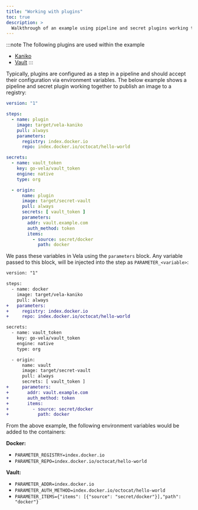 ```yaml
---
title: "Working with plugins"
toc: true
description: >
  Walkthrough of an example using pipeline and secret plugins working together
---
```


:::note
The following plugins are used within the example

* [Kaniko](/docs/plugins/registry/pipeline/kaniko/)
* [Vault](/docs/plugins/registry/secret/vault/)
:::

Typically, plugins are configured as a step in a pipeline and should accept their configuration via environment variables. The below example shows a pipeline and secret plugin working together to publish an image to a registry:

```yaml
version: "1"

steps:
  - name: plugin
    image: target/vela-kaniko
    pull: always
    parameters:
      registry: index.docker.io
      repo: index.docker.io/octocat/hello-world

secrets:
  - name: vault_token
    key: go-vela/vault_token
    engine: native
    type: org

  - origin:
      name: plugin
      image: target/secret-vault
      pull: always
      secrets: [ vault_token ]
      parameters:
        addr: vault.example.com
        auth_method: token
        items:
          - source: secret/docker
            path: docker
```

We pass these variables in Vela using the `parameters` block. Any variable passed to this block, will be injected into the step as `PARAMETER_<variable>`:

```diff
version: "1"

steps:
  - name: docker
    image: target/vela-kaniko
    pull: always
+   parameters:
+     registry: index.docker.io
+     repo: index.docker.io/octocat/hello-world

secrets:
  - name: vault_token
    key: go-vela/vault_token
    engine: native
    type: org

  - origin:
      name: vault
      image: target/secret-vault
      pull: always
      secrets: [ vault_token ]
+     parameters:
+       addr: vault.example.com
+       auth_method: token
+       items:
+         - source: secret/docker
+           path: docker
```

From the above example, the following environment variables would be added to the containers:

**Docker:**

* `PARAMETER_REGISTRY=index.docker.io`
* `PARAMETER_REPO=index.docker.io/octocat/hello-world`

**Vault:**

* `PARAMETER_ADDR=index.docker.io`
* `PARAMETER_AUTH_METHOD=index.docker.io/octocat/hello-world`
* `PARAMETER_ITEMS={"items": [{"source": "secret/docker"}],"path": "docker"}`
